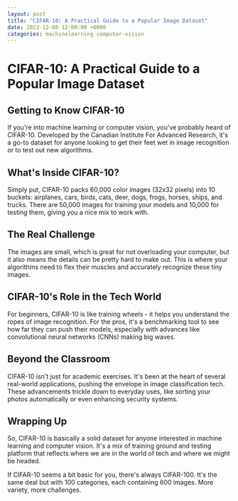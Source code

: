 ```yaml
---
layout: post
title: "CIFAR-10: A Practical Guide to a Popular Image Dataset"
date: 2022-12-08 12:00:00 +0000
categories: machinelearning computer-vision
---
```


# CIFAR-10: A Practical Guide to a Popular Image Dataset

## Getting to Know CIFAR-10

If you're into machine learning or computer vision, you've probably heard of CIFAR-10. Developed by the Canadian Institute For Advanced Research, it's a go-to dataset for anyone looking to get their feet wet in image recognition or to test out new algorithms.

## What's Inside CIFAR-10?

Simply put, CIFAR-10 packs 60,000 color images (32x32 pixels) into 10 buckets: airplanes, cars, birds, cats, deer, dogs, frogs, horses, ships, and trucks. There are 50,000 images for training your models and 10,000 for testing them, giving you a nice mix to work with.

## The Real Challenge

The images are small, which is great for not overloading your computer, but it also means the details can be pretty hard to make out. This is where your algorithms need to flex their muscles and accurately recognize these tiny images.

## CIFAR-10's Role in the Tech World

For beginners, CIFAR-10 is like training wheels - it helps you understand the ropes of image recognition. For the pros, it's a benchmarking tool to see how far they can push their models, especially with advances like convolutional neural networks (CNNs) making big waves.

## Beyond the Classroom

CIFAR-10 isn't just for academic exercises. It's been at the heart of several real-world applications, pushing the envelope in image classification tech. These advancements trickle down to everyday uses, like sorting your photos automatically or even enhancing security systems.

## Wrapping Up

So, CIFAR-10 is basically a solid dataset for anyone interested in machine learning and computer vision. It's a mix of training ground and testing platform that reflects where we are in the world of tech and where we might be headed.

If CIFAR-10 seems a bit basic for you, there's always CIFAR-100. It's the same deal but with 100 categories, each containing 600 images. More variety, more challenges.
